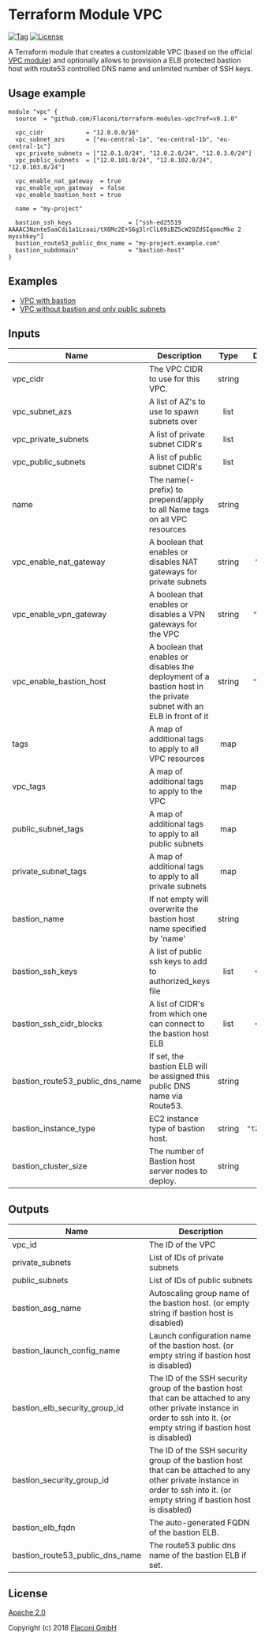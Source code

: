 # Terraform Module VPC

[![Tag](https://img.shields.io/github/tag/Flaconi/terraform-aws-vpc.svg)](https://github.com/Flaconi/terraform-aws-vpc/releases)
[![License](https://img.shields.io/badge/license-Apache--2.0-blue.svg)](https://opensource.org/licenses/Apache-2.0)

A Terraform module that creates a customizable VPC (based on the official [VPC module](https://registry.terraform.io/modules/terraform-aws-modules/vpc/aws)) and optionally allows to provision a ELB protected bastion host with route53 controlled DNS name and unlimited number of SSH keys.

## Usage example

```hcl
module "vpc" {
  source  = "github.com/Flaconi/terraform-modules-vpc?ref=v0.1.0"

  vpc_cidr            = "12.0.0.0/16"
  vpc_subnet_azs      = ["eu-central-1a", "eu-central-1b", "eu-central-1c"]
  vpc_private_subnets = ["12.0.1.0/24", "12.0.2.0/24", "12.0.3.0/24"]
  vpc_public_subnets  = ["12.0.101.0/24", "12.0.102.0/24", "12.0.103.0/24"]

  vpc_enable_nat_gateway  = true
  vpc_enable_vpn_gateway  = false
  vpc_enable_bastion_host = true

  name = "my-project"

  bastion_ssh_keys                = ["ssh-ed25519 AAAAC3Nznte5aaCdi1a1Lzaai/tX6Mc2E+S6g3lrClL09iBZ5cW2OZdSIqomcMko 2 mysshkey"]
  bastion_route53_public_dns_name = "my-project.example.com"
  bastion_subdomain"              = "bastion-host"
}
```

## Examples

* [VPC with bastion](examples/vpc-with-bastion/)
* [VPC without bastion and only public subnets](examples/vpc-public-without-bastion/)

## Inputs

| Name | Description | Type | Default | Required |
|------|-------------|:----:|:-----:|:-----:|
| vpc\_cidr | The VPC CIDR to use for this VPC. | string | n/a | yes |
| vpc\_subnet\_azs | A list of AZ's to use to spawn subnets over | list | n/a | yes |
| vpc\_private\_subnets | A list of private subnet CIDR's | list | n/a | yes |
| vpc\_public\_subnets | A list of public subnet CIDR's | list | n/a | yes |
| name | The name(-prefix) to prepend/apply to all Name tags on all VPC resources | string | n/a | yes |
| vpc\_enable\_nat\_gateway | A boolean that enables or disables NAT gateways for private subnets | string | `"true"` | no |
| vpc\_enable\_vpn\_gateway | A boolean that enables or disables a VPN gateways for the VPC | string | `"false"` | no |
| vpc\_enable\_bastion\_host | A boolean that enables or disables the deployment of a bastion host in the private subnet with an ELB in front of it | string | `"false"` | no |
| tags | A map of additional tags to apply to all VPC resources | map | `<map>` | no |
| vpc\_tags | A map of additional tags to apply to the VPC | map | `<map>` | no |
| public\_subnet\_tags | A map of additional tags to apply to all public subnets | map | `<map>` | no |
| private\_subnet\_tags | A map of additional tags to apply to all private subnets | map | `<map>` | no |
| bastion\_name | If not empty will overwrite the bastion host name specified by 'name' | string | `""` | no |
| bastion\_ssh\_keys | A list of public ssh keys to add to authorized_keys file | list | `<list>` | no |
| bastion\_ssh\_cidr\_blocks | A list of CIDR's from which one can connect to the bastion host ELB | list | `<list>` | no |
| bastion\_route53\_public\_dns\_name | If set, the bastion ELB will be assigned this public DNS name via Route53. | string | `""` | no |
| bastion\_instance\_type | EC2 instance type of bastion host. | string | `"t2.micro"` | no |
| bastion\_cluster\_size | The number of Bastion host server nodes to deploy. | string | `"1"` | no |

## Outputs

| Name | Description |
|------|-------------|
| vpc\_id | The ID of the VPC |
| private\_subnets | List of IDs of private subnets |
| public\_subnets | List of IDs of public subnets |
| bastion\_asg\_name | Autoscaling group name of the bastion host. (or empty string if bastion host is disabled) |
| bastion\_launch\_config\_name | Launch configuration name of the bastion host. (or empty string if bastion host is disabled) |
| bastion\_elb\_security\_group\_id | The ID of the SSH security group of the bastion host that can be attached to any other private instance in order to ssh into it. (or empty string if bastion host is disabled) |
| bastion\_security\_group\_id | The ID of the SSH security group of the bastion host that can be attached to any other private instance in order to ssh into it. (or empty string if bastion host is disabled) |
| bastion\_elb\_fqdn | The auto-generated FQDN of the bastion ELB. |
| bastion\_route53\_public\_dns\_name | The route53 public dns name of the bastion ELB if set. |

## License

[Apache 2.0](LICENSE)

Copyright (c) 2018 [Flaconi GmbH](https://github.com/Flaconi)
